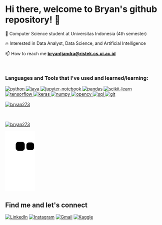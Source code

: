
# Hi there, welcome to Bryan's github repository! 👋 

<p align="left">
 🔭 Computer Science student at Universitas Indonesia (4th semester)
</p> 
 <p align="left">
 🔥 Interested in Data Analyst, Data Science, and Artificial Intelligence
</p>
<p align="left">
 📫 How to reach me <a href="mailto:bryantjandra@ristek.cs.ui.ac.id"><strong>bryantjandra@ristek.cs.ui.ac.id</strong></a>
</p>
<br>
<h3 align="left">Languages and Tools that I've used and learned/learning:</h3>
<p align="left">
    <a href="https://www.python.org" target="_blank" rel="noreferrer">
      <img
        src="https://img.shields.io/badge/python-black?style=for-the-badge&logo=python&logoColor=blue"
        alt="python"
        height="30"
      />
    </a>
    <a href="https://www.java.com/en/" target="_blank" rel="noreferrer">
      <img
        src="https://img.shields.io/badge/java-black.svg?style=for-the-badge&logo=java&logoColor=%23ED8B00"
        alt="java"
        height="30"
      />
    </a>
    <a href="https://jupyter.org/" target="_blank" rel="noreferrer">
      <img
        src="https://img.shields.io/badge/jupyter-black.svg?style=for-the-badge&logo=jupyter&logoColor=%23FA0F00"
        alt="jupyter-notebook"
        height="30"
      />
    </a>
    <a href="https://pandas.pydata.org/" target="_blank" rel="noreferrer">
      <img
        src="https://img.shields.io/badge/pandas-black.svg?style=for-the-badge&logo=pandas&logoColor=015BE5"
        alt="pandas"
        height="30"
      />
    </a>
    <a href="https://scikit-learn.org/stable/" target="_blank" rel="noreferrer">
      <img
        src="https://img.shields.io/badge/scikit--learn-black.svg?style=for-the-badge&logo=scikit-learn&logoColor=%23F7931E"
        alt="scikit-learn"
        height="30"
      />
    </a>
    <br>
    <a href="https://www.tensorflow.org/" target="_blank" rel="noreferrer">
      <img
        src="https://img.shields.io/badge/TensorFlow-black.svg?style=for-the-badge&logo=TensorFlow&logoColor=%23FF6F00"
        alt="tensorflow"
        height="30"
      />
    </a>
    <a href="https://keras.io/" target="_blank" rel="noreferrer">
      <img
        src="https://img.shields.io/badge/Keras-black.svg?style=for-the-badge&logo=Keras&logoColor=%23D00000"
        alt="keras"
        height="30"
      />
    </a>
    <a href="https://numpy.org/" target="_blank" rel="noreferrer">
      <img
        src="https://img.shields.io/badge/numpy-black.svg?style=for-the-badge&logo=numpy&logoColor=00B0B9"
        alt="numpy"
        height="30"
      />
    </a>
    <a href="https://opencv.org/" target="_blank" rel="noreferrer">
      <img
        src="https://img.shields.io/badge/opencv-black.svg?style=for-the-badge&logo=opencv&logoColor=%23DD0031"
        alt="opencv"
        height="30"
      />
    </a>
    <a href="https://www.sqlite.org/index.html" target="_blank" rel="noreferrer">
      <img
        src="https://img.shields.io/badge/sqlite-black.svg?style=for-the-badge&logo=sqlite&logoColor=0AC18E"
        alt="sql"
        height="30"
      />
    </a>
    <a href="https://git-scm.com/" target="_blank" rel="noreferrer">
      <img
        src="https://img.shields.io/badge/git-black.svg?style=for-the-badge&logo=git&logoColor=%23F05033"
        alt="git"
        height="30"
      />
    </a>
  </p>

<p align="left">
<a href="https://github.com/bryan273">
  <img align="center" src="https://github-readme-stats.vercel.app/api?username=bryan273&show_icons=true&theme=tokyonight" alt="bryan273" /></p>
<br />
<p align="left"><img align="center" src="https://github-readme-stats.vercel.app/api/top-langs?username=bryan273&show_icons=true&theme=tokyonight&layout=compact" alt="bryan273" /></p>
</a>
</p>

![Snake animation](https://github.com/rafaballerini/rafaballerini/blob/output/github-contribution-grid-snake.svg)

## Find me and let's connect 

<p>
  <a href="https://www.linkedin.com/in/bryan-tjandra/" target="_blank"><img alt="LinkedIn" src="https://img.shields.io/badge/linkedin-%230077B5.svg?&style=for-the-badge&logo=linkedin&logoColor=white" /></a>  
  <a href="https://www.instagram.com/bryantjandra020703/" target="_blank"><img alt="Instagram" src="https://img.shields.io/badge/instagram-%23E4405F.svg?&style=for-the-badge&logo=instagram&logoColor=white" /></a> 
  <a href="mailto:bryantjandra@ristek.cs.ui.ac.id" target="_blank"><img alt="Gmail" src="https://img.shields.io/badge/gmail-D14836?&style=for-the-badge&logo=gmail&logoColor=white"/></a> 
  <a href="https://www.kaggle.com/bryantjandra" target="_blank"><img alt="Kaggle" src="https://img.shields.io/badge/Kaggle-035a7d?style=for-the-badge&logo=kaggle&logoColor=white" /></a>  
</p>
